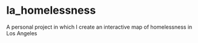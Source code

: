 # la_homelessness
A personal project in which I create an interactive map of homelessness in Los Angeles
